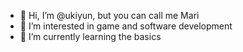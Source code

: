 - 👋 Hi, I’m @ukiyun, but you can call me Mari
- 👀 I’m interested in game and software development
- 🌱 I’m currently learning the basics


<!---
ukiyun/ukiyun is a ✨ special ✨ repository because its `README.md` (this file) appears on your GitHub profile.
You can click the Preview link to take a look at your changes.
--->
